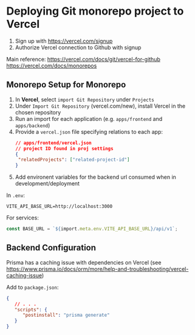 # Deploying Git monorepo project to Vercel
1. Sign up with https://vercel.com/signup
2. Authorize Vercel connection to Github with signup

Main reference: https://vercel.com/docs/git/vercel-for-github
https://vercel.com/docs/monorepos

## Monorepo Setup for Monorepo
1. In **Vercel**, select `import Git Repository` under `Projects`
2. Under `Import Git Repository` (vercel.com/new), install Vercel in the chosen repository
3. Run an import for each application (e.g. `apps/frontend` and `apps/backend`)
4. Provide a `vercel.json` file specifying relations to each app:
   ```json
   // apps/frontend/vercel.json
   // project ID found in proj settings
   {
    "relatedProjects": ["related-project-id"]
   }
   ```
5. Add environent variables for the backend url consumed when in development/deployment

In `.env`:
```
VITE_API_BASE_URL=http://localhost:3000
```

For services:
```ts
const BASE_URL = `${import.meta.env.VITE_API_BASE_URL}/api/v1`;
```

## Backend Configuration
Prisma has a caching issue with dependencies on Vercel (see https://www.prisma.io/docs/orm/more/help-and-troubleshooting/vercel-caching-issue)

Add to `package.json`:
```json
{
   // . . .
   "scripts": {
      "postinstall": "prisma generate"
   }
}